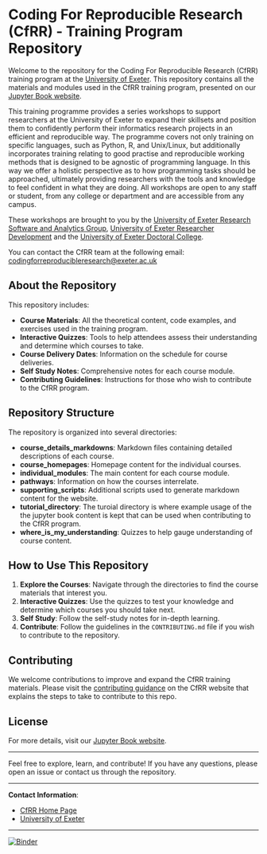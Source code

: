 # Coding For Reproducible Research (CfRR) - Training Program Repository

Welcome to the repository for the Coding For Reproducible Research (CfRR) training program at the [University of Exeter](https://www.exeter.ac.uk/). This repository contains all the materials and modules used in the CfRR training program, presented on our [Jupyter Book website](https://coding-for-reproducible-research.github.io/CfRR_Courses/home_page.html).

This training programme provides a series workshops to support researchers at the University of Exeter to expand their skillsets and position them to confidently perform their informatics research projects in an efficient and reproducible way. The programme covers not only training on specific languages, such as Python, R, and Unix/Linux, but additionally incorporates training relating to good practise and reproducible working methods that is designed to be agnostic of programming language. In this way we offer a holistic perspective as to how programming tasks should be approached, ultimately providing researchers with the tools and knowledge to feel confident in what they are doing. All workshops are open to any staff or student, from any college or department and are accessible from any campus.

These workshops are brought to you by the [University of Exeter Research Software and Analytics Group](https://www.exeter.ac.uk/research/research-software-and-analytics/), [University of Exeter Researcher Development](https://www.exeter.ac.uk/research/doctoralcollege/researcherdevelopment/) and the [University of Exeter Doctoral College](https://www.exeter.ac.uk/research/doctoralcollege/).

You can contact the CfRR team at the following email: [codingforreproducibleresearch@exeter.ac.uk](mailto:codingforreproducibleresearch@exeter.ac.uk)

## About the Repository

This repository includes:
- **Course Materials**: All the theoretical content, code examples, and exercises used in the training program.
- **Interactive Quizzes**: Tools to help attendees assess their understanding and determine which courses to take.
- **Course Delivery Dates**: Information on the schedule for course deliveries.
- **Self Study Notes**: Comprehensive notes for each course module.
- **Contributing Guidelines**: Instructions for those who wish to contribute to the CfRR program.

## Repository Structure

The repository is organized into several directories:
- **course_details_markdowns**: Markdown files containing detailed descriptions of each course.
- **course_homepages**: Homepage content for the individual courses.
- **individual_modules**: The main content for each course module.
- **pathways**: Information on how the courses interrelate.
- **supporting_scripts**: Additional scripts used to generate markdown content for the website.
- **tutorial_directory**: The turoial directory is where example usage of the the jupyter book content is kept that can be used when contributing to the CfRR program.
- **where_is_my_understanding**: Quizzes to help gauge understanding of course content.

## How to Use This Repository

1. **Explore the Courses**: Navigate through the directories to find the course materials that interest you.
2. **Interactive Quizzes**: Use the quizzes to test your knowledge and determine which courses you should take next.
3. **Self Study**: Follow the self-study notes for in-depth learning.
4. **Contribute**: Follow the guidelines in the `CONTRIBUTING.md` file if you wish to contribute to the repository.

## Contributing

We welcome contributions to improve and expand the CfRR training materials. Please visit the [contributing guidance](https://coding-for-reproducible-research.github.io/CfRR_Courses/contributing.html) on the CfRR website that explains the steps to take to contribute to this repo.

## License

For more details, visit our [Jupyter Book website](https://coding-for-reproducible-research.github.io/CfRR_Courses/home_page.html).

---

Feel free to explore, learn, and contribute! If you have any questions, please open an issue or contact us through the repository.

---

**Contact Information**:
- [CfRR Home Page](https://coding-for-reproducible-research.github.io/CfRR_Courses/home_page.html)
- [University of Exeter](https://www.exeter.ac.uk/)

---

[![Binder](https://mybinder.org/badge_logo.svg)](https://mybinder.org/v2/gh/coding-for-reproducible-research/CfRR_Courses/main)

